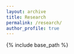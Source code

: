 ```yaml
---
layout: archive
title: Research
permalink: /research/
author_profile: true
---
```


{% include base_path %}


